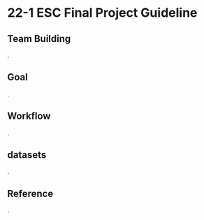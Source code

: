 # 22-1 ESC Final Project Guideline

## Team Building
. 

## Goal
. 

## Workflow
. 

## datasets
. 

## Reference
. 
